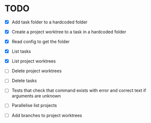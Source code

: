 # TODO
- [x] Add task folder to a hardcoded folder
- [x] Create a project worktree to a task in a hardcoded folder
- [x] Read config to get the folder
- [x] List tasks
- [x] List project worktrees
- [ ] Delete project worktrees
- [ ] Delete tasks
- [ ] Tests that check that command exists with error and correct text if arguments are unknown
- [ ] Parallelise list projects
- [ ] Add branches to project worktrees

